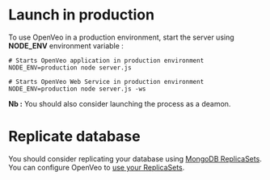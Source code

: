# Launch in production

To use OpenVeo in a production environment, start the server using **NODE_ENV** environment variable :

    # Starts OpenVeo application in production environment
    NODE_ENV=production node server.js

    # Starts OpenVeo Web Service in production environment
    NODE_ENV=production node server.js -ws

**Nb :** You should also consider launching the process as a deamon.

# Replicate database

You should consider replicating your database using [MongoDB ReplicaSets](http://docs.mongodb.org/manual/replication/). You can configure OpenVeo to [use your ReplicaSets](scalability.md).